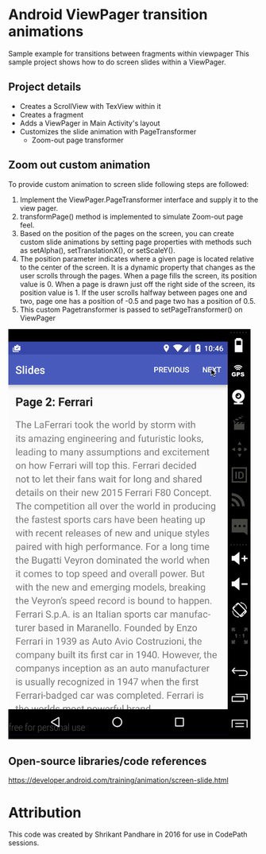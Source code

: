 # Android ViewPager transition animations
Sample example for transitions between fragments within viewpager
This sample project shows how to do screen slides within a ViewPager.

## Project details
* Creates a ScrollView with TexView within it
* Creates a fragment
* Adds a ViewPager in Main Activity's layout
* Customizes the slide animation with PageTransformer
	* Zoom-out page transformer

## Zoom out custom animation
To provide custom animation to screen slide following steps are followed:

1. Implement the ViewPager.PageTransformer interface and supply it to the view pager. 
2. transformPage() method is implemented to simulate Zoom-out page feel.
3. Based on the position of the pages on the screen, you can create custom slide animations by setting page properties with methods such as setAlpha(), setTranslationX(), or setScaleY().
4. The position parameter indicates where a given page is located relative to the center of the screen. It is a dynamic property that changes as the user scrolls through the pages. When a page fills the screen, its position value is 0. When a page is drawn just off the right side of the screen, its position value is 1. If the user scrolls halfway between pages one and two, page one has a position of -0.5 and page two has a position of 0.5. 
5. This custom Pagetransformer is passed to setPageTransformer() on ViewPager

![Alt text](viewpager-slides.gif?raw=true "Video Walkthrough")

## Open-source libraries/code references
https://developer.android.com/training/animation/screen-slide.html

# Attribution
This code was created by Shrikant Pandhare in 2016 for use in CodePath sessions.
